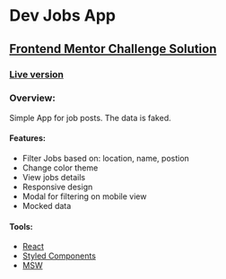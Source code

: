 # Dev Jobs App

## [Frontend Mentor Challenge Solution](https://www.frontendmentor.io/challenges/devjobs-web-app-HuvC_LP4l "Frontend Mentor Challenge Solution")

### [Live version](https://dev-jobs-app.vercel.app/ "Live version")

### Overview: 
Simple App for job posts. The data is faked. 

#### Features: 
- Filter Jobs based on: location, name, postion
- Change color theme
- View jobs details
- Responsive design
- Modal for filtering on mobile view
- Mocked data

#### Tools: 
- [React](https://reactjs.org/ "React") 
- [Styled Components](https://styled-components.com/ "Styled Components")
- [MSW](https://mswjs.io/ "MSW")
